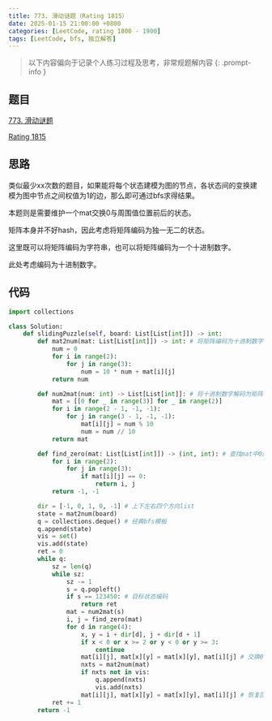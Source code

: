 ```yaml
---
title: 773. 滑动谜题（Rating 1815）
date: 2025-01-15 21:00:00 +0800
categories: [LeetCode, rating 1800 - 1900]
tags: [LeetCode, bfs, 独立解答]
---
```


> 以下内容偏向于记录个人练习过程及思考，非常规题解内容
{: .prompt-info }

## 题目

[773. 滑动谜题](https://leetcode.cn/problems/sliding-puzzle)

[Rating 1815](https://zerotrac.github.io/leetcode_problem_rating/#/)

## 思路

类似最少xx次数的题目，如果能将每个状态建模为图的节点，各状态间的变换建模为图中节点之间权值为1的边，那么即可通过bfs求得结果。

本题则是需要维护一个mat交换0与周围值位置前后的状态。

矩阵本身并不好hash，因此考虑将矩阵编码为独一无二的状态。

这里既可以将矩阵编码为字符串，也可以将矩阵编码为一个十进制数字。

此处考虑编码为十进制数字。

## 代码

```python
import collections

class Solution:
    def slidingPuzzle(self, board: List[List[int]]) -> int:
        def mat2num(mat: List[List[int]]) -> int: # 将矩阵编码为十进制数字
            num = 0
            for i in range(2):
                for j in range(3):
                    num = 10 * num + mat[i][j]
            return num

        def num2mat(num: int) -> List[List[int]]: # 将十进制数字解码为矩阵
            mat = [[0 for _ in range(3)] for _ in range(2)]
            for i in range(2 - 1, -1, -1):
                for j in range(3 - 1, -1, -1):
                    mat[i][j] = num % 10
                    num = num // 10
            return mat

        def find_zero(mat: List[List[int]]) -> (int, int): # 查找mat中0的位置
            for i in range(2):
                for j in range(3):
                    if mat[i][j] == 0:
                        return i, j
            return -1, -1

        dir = [-1, 0, 1, 0, -1] # 上下左右四个方向list
        state = mat2num(board)
        q = collections.deque() # 经典bfs模板
        q.append(state)
        vis = set()
        vis.add(state)
        ret = 0
        while q:
            sz = len(q)
            while sz:
                sz -= 1
                s = q.popleft()
                if s == 123450: # 目标状态编码
                    return ret
                mat = num2mat(s)
                i, j = find_zero(mat)
                for d in range(4):
                    x, y = i + dir[d], j + dir[d + 1]
                    if x < 0 or x >= 2 or y < 0 or y >= 3:
                        continue
                    mat[i][j], mat[x][y] = mat[x][y], mat[i][j] # 交换0与其周围值的位置
                    nxts = mat2num(mat)
                    if nxts not in vis:
                        q.append(nxts)
                        vis.add(nxts)
                    mat[i][j], mat[x][y] = mat[x][y], mat[i][j] # 恢复回来
            ret += 1
        return -1
```